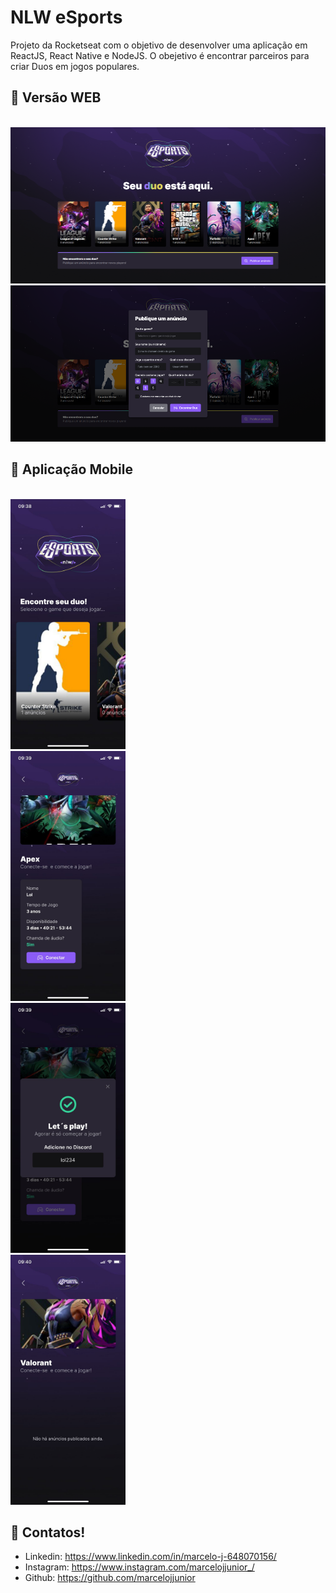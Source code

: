 # NLW eSports
Projeto da Rocketseat com o objetivo de desenvolver uma aplicação em ReactJS, React Native e NodeJS. O obejetivo é encontrar parceiros para criar Duos em jogos populares.
 
## 📱 Versão WEB

<p align="left">
<code>
<img src="/README/homeWeb.png" height="250px">
<img src="/README/adsWeb.png" height="250px">
</code>
</p>

## 📱 Aplicação Mobile

<p align="left">
<code>
<img src="/README/homeMobile.jpeg" height="400px">
<img src="/README/gameAdsMobile.jpeg" height="400px">
<img src="/README/discordMobile.jpeg" height="400px">
<img src="/README/gameMobile.jpeg" height="400px">
</code>
</p>
 
## 📌 Contatos!
- Linkedin: https://www.linkedin.com/in/marcelo-j-648070156/
- Instagram: https://www.instagram.com/marcelojjunior_/
- Github: https://github.com/marcelojjunior
